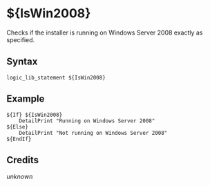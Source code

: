 # ${IsWin2008}

Checks if the installer is running on Windows Server 2008 exactly as specified.

## Syntax

    logic_lib_statement ${IsWin2008}

## Example

    ${If} ${IsWin2008}
        DetailPrint "Running on Windows Server 2008"
    ${Else}
        DetailPrint "Not running on Windows Server 2008"
    ${EndIf}

## Credits

*unknown*
